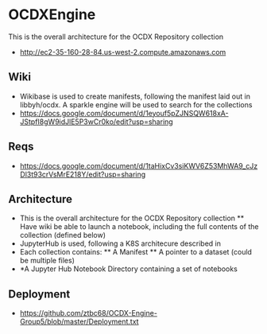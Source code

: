 # OCDXEngine
This is the overall architecture for the OCDX Repository collection 
 * http://ec2-35-160-28-84.us-west-2.compute.amazonaws.com 
 
## Wiki
  * Wikibase is used to create manifests, following the manifest laid out in libbyh/ocdx.  A sparkle engine will be used to search for the collections
  * https://docs.google.com/document/d/1eyouf5pZJNSQW618xA-JStpfI8gW9idJlE5P3wCr0ko/edit?usp=sharing

## Reqs
  * https://docs.google.com/document/d/1taHixCv3siKWV6Z53MhWA9_cJzDl3t93crVsMrE218Y/edit?usp=sharing

## Architecture
* This is the overall architecture for the OCDX Repository collection
** Have wiki be able to launch a notebook, including the full contents of the collection (defined below)
* JupyterHub is used, following a K8S architecure described in 
* Each collection contains:
** A Manifest
** A pointer to a dataset (could be multiple files)
* *A Jupyter Hub Notebook Directory containing a set of notebooks 

## Deployment
* https://github.com/ztbc68/OCDX-Engine-Group5/blob/master/Deployment.txt
